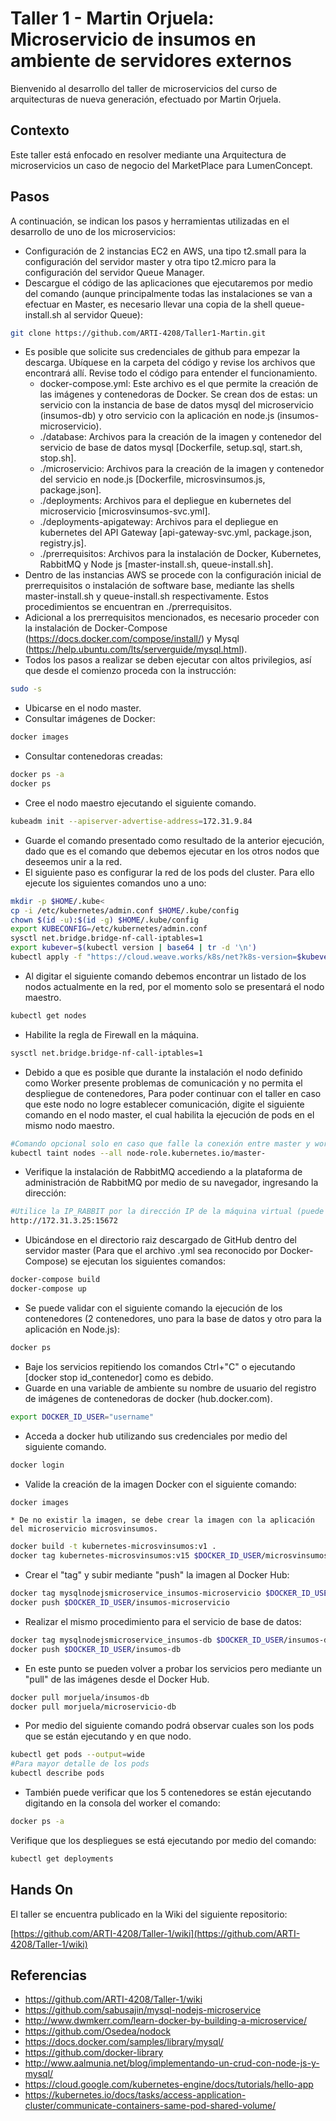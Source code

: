 # Taller 1 - Martin Orjuela: Microservicio de insumos en ambiente de servidores externos

Bienvenido al desarrollo del taller de microservicios del curso de arquitecturas de nueva generación, efectuado por Martin Orjuela.

## Contexto
Este taller está enfocado en resolver mediante una Arquitectura de microservicios un caso de negocio del MarketPlace para LumenConcept.

## Pasos
A continuación, se indican los pasos y herramientas utilizadas en el desarrollo de uno de los microservicios:

* Configuración de 2 instancias EC2 en AWS, una tipo t2.small para la configuración del servidor master y otra tipo t2.micro para la configuración del servidor Queue Manager.
* Descargue el código de las aplicaciones que ejecutaremos por medio del comando (aunque principalmente todas las instalaciones se van a efectuar en Master, es necesario llevar una copia de la shell queue-install.sh al servidor Queue):
```sh
git clone https://github.com/ARTI-4208/Taller1-Martin.git
```
* Es posible que solicite sus credenciales de github para empezar la descarga. Ubíquese en la carpeta del código y revise los archivos que encontrará allí. Revise todo el código para entender el funcionamiento.
    * docker-compose.yml: Este archivo es el que permite la creación de las imágenes y contenedoras de Docker. Se crean dos de estas: un servicio con la instancia de base de datos mysql del microservicio (insumos-db) y otro servicio con la aplicación en node.js (insumos-microservicio).
	* ./database: Archivos para la creación de la imagen y contenedor del servicio de base de datos mysql [Dockerfile, setup.sql, start.sh, stop.sh].
	* ./microservicio: Archivos para la creación de la imagen y contenedor del servicio en node.js [Dockerfile, microsvinsumos.js, package.json].
	* ./deployments: Archivos para el depliegue en kubernetes del microservicio [microsvinsumos-svc.yml].
	* ./deployments-apigateway: Archivos para el depliegue en kubernetes del API Gateway [api-gateway-svc.yml, package.json, registry.js].
	* ./prerrequisitos: Archivos para la instalación de Docker, Kubernetes, RabbitMQ y Node js [master-install.sh, queue-install.sh].
* Dentro de las instancias AWS se procede con la configuración inicial de prerrequisitos o instalación de software base, mediante las shells master-install.sh y queue-install.sh respectivamente. Estos procedimientos se encuentran en ./prerrequisitos.
* Adicional a los prerrequisitos mencionados, es necesario proceder con la instalación de Docker-Compose (https://docs.docker.com/compose/install/) y Mysql (https://help.ubuntu.com/lts/serverguide/mysql.html).
* Todos los pasos a realizar se deben ejecutar con altos privilegios, así que desde el comienzo proceda con la instrucción:
```sh
sudo -s
```
* Ubicarse en el nodo master.
* Consultar imágenes de Docker:
```sh
docker images
```
* Consultar contenedoras creadas:
```sh
docker ps -a 
docker ps
```
* Cree el nodo maestro ejecutando el siguiente comando.
```sh
kubeadm init --apiserver-advertise-address=172.31.9.84 
```
* Guarde el comando presentado como resultado de la anterior ejecución, dado que es el comando que debemos ejecutar en los otros nodos que deseemos unir a la red.
* El siguiente paso es configurar la red de los pods del cluster. Para ello ejecute los siguientes comandos uno a uno:
```sh
mkdir -p $HOME/.kube<
cp -i /etc/kubernetes/admin.conf $HOME/.kube/config
chown $(id -u):$(id -g) $HOME/.kube/config
export KUBECONFIG=/etc/kubernetes/admin.conf
sysctl net.bridge.bridge-nf-call-iptables=1
export kubever=$(kubectl version | base64 | tr -d '\n')
kubectl apply -f "https://cloud.weave.works/k8s/net?k8s-version=$kubever"
```
* Al digitar el siguiente comando debemos encontrar un listado de los nodos actualmente en la red, por el momento solo se presentará el nodo maestro.
```sh
kubectl get nodes
```
* Habilite la regla de Firewall en la máquina.
```sh
sysctl net.bridge.bridge-nf-call-iptables=1
```
* Debido a que es posible que durante la instalación el nodo definido como Worker presente problemas de comunicación y no permita el despliegue de contenedores, Para poder continuar con el taller en caso que este nodo no logre establecer comunicación, digite el siguiente comando en el nodo master, el cual habilita la ejecución de pods en el mismo nodo maestro.
```sh
#Comando opcional solo en caso que falle la conexión entre master y worker (ejecutado en el nodo master) 
kubectl taint nodes --all node-role.kubernetes.io/master- 
```
* Verifique la instalación de RabbitMQ accediendo a la plataforma de administración de RabbitMQ por medio de su navegador, ingresando la dirección:
```sh
#Utilice la IP_RABBIT por la dirección IP de la máquina virtual (puede ser desde el servidor Queue).
http://172.31.3.25:15672
```
* Ubicándose en el directorio raiz descargado de GitHub  dentro del servidor master (Para que el archivo .yml sea reconocido por Docker-Compose) se ejecutan los siguientes comandos:
```sh
docker-compose build
docker-compose up
```
* Se puede validar con el siguiente comando la ejecución de los contenedores (2 contenedores, uno para la base de datos y otro para la aplicación en Node.js):
```sh
docker ps
```
* Baje los servicios repitiendo los comandos Ctrl+"C" o ejecutando [docker stop id_contenedor] como es debido.
* Guarde en una variable de ambiente su nombre de usuario del registro de imágenes de contenedoras de docker (hub.docker.com).
```sh
export DOCKER_ID_USER="username"
```
* Acceda a docker hub utilizando sus credenciales por medio del siguiente comando.
```sh
docker login
```
* Valide la creación de la imagen Docker con el siguiente comando:
```sh
docker images
```
    * De no existir la imagen, se debe crear la imagen con la aplicación del microservicio microsvinsumos.
```sh
docker build -t kubernetes-microsvinsumos:v1 .
docker tag kubernetes-microsvinsumos:v15 $DOCKER_ID_USER/microsvinsumos
```
* Crear el "tag" y subir mediante "push" la imagen al Docker Hub:
```sh
docker tag mysqlnodejsmicroservice_insumos-microservicio $DOCKER_ID_USER/insumos-microservicio
docker push $DOCKER_ID_USER/insumos-microservicio
```
* Realizar el mismo procedimiento para el servicio de base de datos:
```sh
docker tag mysqlnodejsmicroservice_insumos-db $DOCKER_ID_USER/insumos-db
docker push $DOCKER_ID_USER/insumos-db
```
* En este punto se pueden volver a probar los servicios pero mediante un "pull" de las imágenes desde el Docker Hub.
```sh
docker pull morjuela/insumos-db
docker pull morjuela/microservicio-db
```

* Por medio del siguiente comando podrá observar cuales son los pods que se están ejecutando y en que nodo.
```sh
kubectl get pods --output=wide
#Para mayor detalle de los pods
kubectl describe pods
```
* También puede verificar que los 5 contenedores se están ejecutando digitando en la consola del worker el comando:
```sh
docker ps -a
```
Verifique que los despliegues se está ejecutando por medio del comando:
```sh
kubectl get deployments
```






## Hands On
El taller se encuentra publicado en la Wiki del siguiente repositorio:

[https://github.com/ARTI-4208/Taller-1/wiki](https://github.com/ARTI-4208/Taller-1/wiki)

## Referencias

* https://github.com/ARTI-4208/Taller-1/wiki
* https://github.com/sabusajin/mysql-nodejs-microservice
* http://www.dwmkerr.com/learn-docker-by-building-a-microservice/
* https://github.com/Osedea/nodock
* https://docs.docker.com/samples/library/mysql/
* https://github.com/docker-library
* http://www.aalmunia.net/blog/implementando-un-crud-con-node-js-y-mysql/
* https://cloud.google.com/kubernetes-engine/docs/tutorials/hello-app
* https://kubernetes.io/docs/tasks/access-application-cluster/communicate-containers-same-pod-shared-volume/

